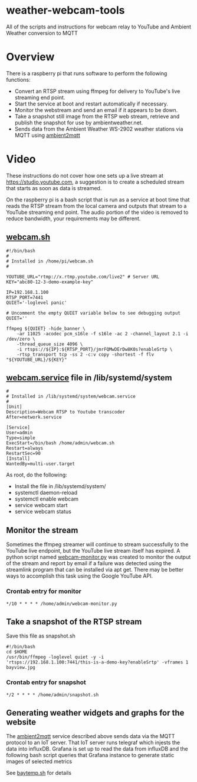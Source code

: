 # weather-webcam-tools
All of the scripts and instructions for webcam relay to YouTube and Ambient Weather conversion to MQTT

# Overview
There is a raspberry pi that runs software to perform the following functions:
*    Convert an RTSP stream using ffmpeg for delivery to YouTube's live streaming end point.
*    Start the service at boot and restart automatically if necessary.
*    Monitor the webstream and send an email if it appears to be down.
*    Take a snapshot still image from the RTSP web stream, retrieve and publish the snapshot for use by ambientweather.net.
*    Sends data from the Ambient Weather WS-2902 weather stations via MQTT using [ambient2mqtt](https://github.com/dkoneill/ambient2mqtt)

# Video

These instructions do not cover how one sets up a live stream at
https://studio.youtube.com, a suggestion is to create a scheduled
stream that starts as soon as data is streamed.

On the raspberry pi is a bash script that is run as a service at boot
time that reads the RTSP stream from the local camera and outputs that
stream to a YouTube streaming end point. The audio portion of the
video is removed to reduce bandwidth, your requirements may be
different.

## [webcam.sh](webcam.sh)
```
#!/bin/bash
#
# Installed in /home/pi/webcam.sh
#

YOUTUBE_URL="rtmp://x.rtmp.youtube.com/live2" # Server URL
KEY="abc80-12-3-demo-example-key"

IP=192.168.1.100
RTSP_PORT=7441
QUIET='-loglevel panic'

# Uncomment the empty QUIET variable below to see debugging output
QUIET=''

ffmpeg ${QUIET} -hide_banner \
	-ar 11025 -acodec pcm_s16le -f s16le -ac 2 -channel_layout 2.1 -i /dev/zero \
	-thread_queue_size 4096 \
	-i rtsps://${IP}:${RTSP_PORT}/jmrFQMwDErDw8K0s?enableSrtp \
	-rtsp_transport tcp -ss 2 -c:v copy -shortest -f flv "${YOUTUBE_URL}/${KEY}"
```

## [webcam.service](webcam.service) file in /lib/systemd/system
```
#
# Installed in /lib/systemd/system/webcam.service
#
[Unit]
Description=Webcam RTSP to Youtube transcoder
After=network.service

[Service]
User=admin
Type=simple
ExecStart=/bin/bash /home/admin/webcam.sh
Restart=always
RestartSec=90
[Install]
WantedBy=multi-user.target
```
As root, do the following:
* Install the file in /lib/systemd/system/
* systemctl daemon-reload
* systemctl enable webcam
* service webcam start
* service webcam status

## Monitor the stream

Sometimes the ffmpeg streamer will continue to stream successfully to
the YouTube live endpoint, but the YouTube live stream itself has
expired. A python script named [webcam-monitor.py](webcam-monitor.py) was created to
monitor the output of the stream and report by email if a failure was
detected using the streamlink program that can be installed via apt
get. There may be better ways to accomplish this task using the Google
YouTube API.

### Crontab entry for monitor
```
*/10 * * * * /home/admin/webcam-monitor.py
```

## Take a snapshot of the RTSP stream
Save this file as snapshot.sh
```
#!/bin/bash
cd $HOME
/usr/bin/ffmpeg -loglevel quiet -y -i 'rtsps://192.168.1.100:7441/this-is-a-demo-key?enableSrtp' -vframes 1  bayview.jpg
```

### Crontab entry for snapshot
```
*/2 * * * * /home/admin/snapshot.sh
```

## Generating weather widgets and graphs for the website

The [ambient2mqtt](https://github.com/dkoneill/ambient2mqtt) service described above sends data via the MQTT
protocol to an IoT server. That IoT server runs telegraf which injests
the data into influxDB. Grafana is set up to read the data from
influxDB and the following bash script queries that Grafana instance
to generate static images of selected metrics

See [baytemp.sh](baytemp.sh) for details

